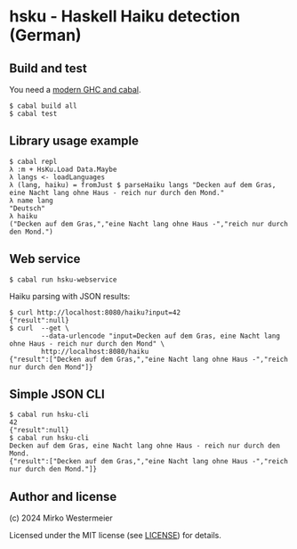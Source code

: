 # hsku - Haskell Haiku detection (German)

## Build and test

You need a [modern GHC and cabal][ghcup].

```
$ cabal build all
$ cabal test
```

[ghcup]: https://www.haskell.org/ghcup/

## Library usage example

```
$ cabal repl
λ :m + HsKu.Load Data.Maybe
λ langs <- loadLanguages
λ (lang, haiku) = fromJust $ parseHaiku langs "Decken auf dem Gras, eine Nacht lang ohne Haus - reich nur durch den Mond."
λ name lang
"Deutsch"
λ haiku
("Decken auf dem Gras,","eine Nacht lang ohne Haus -","reich nur durch den Mond.")
```

## Web service

```
$ cabal run hsku-webservice
```
Haiku parsing with JSON results:
```
$ curl http://localhost:8080/haiku?input=42
{"result":null}
$ curl  --get \
        --data-urlencode "input=Decken auf dem Gras, eine Nacht lang ohne Haus - reich nur durch den Mond" \
        http://localhost:8080/haiku
{"result":["Decken auf dem Gras,","eine Nacht lang ohne Haus -","reich nur durch den Mond"]}
```

## Simple JSON CLI

```
$ cabal run hsku-cli
42
{"result":null}
$ cabal run hsku-cli
Decken auf dem Gras, eine Nacht lang ohne Haus - reich nur durch den Mond.
{"result":["Decken auf dem Gras,","eine Nacht lang ohne Haus -","reich nur durch den Mond."]}
```

## Author and license

(c) 2024 Mirko Westermeier

Licensed under the MIT license (see [LICENSE][license]) for details.

[license]: LICENSE
